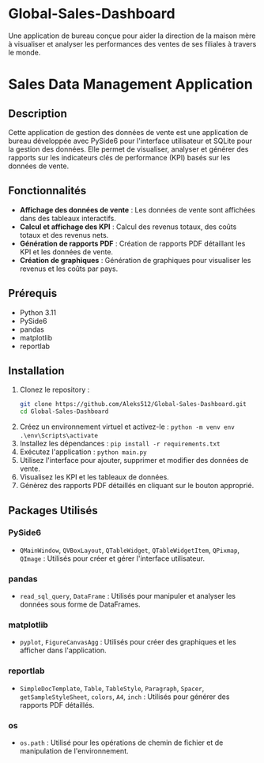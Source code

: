 # Global-Sales-Dashboard
Une application de bureau conçue pour aider la direction de la maison mère à visualiser et analyser les performances des ventes de ses filiales à travers le monde.

# Sales Data Management Application

## Description
Cette application de gestion des données de vente est une application de bureau développée avec PySide6 pour l'interface utilisateur et SQLite pour la gestion des données. Elle permet de visualiser, analyser et générer des rapports sur les indicateurs clés de performance (KPI) basés sur les données de vente.

## Fonctionnalités
- **Affichage des données de vente** : Les données de vente sont affichées dans des tableaux interactifs.
- **Calcul et affichage des KPI** : Calcul des revenus totaux, des coûts totaux et des revenus nets.
- **Génération de rapports PDF** : Création de rapports PDF détaillant les KPI et les données de vente.
- **Création de graphiques** : Génération de graphiques pour visualiser les revenus et les coûts par pays.

## Prérequis
- Python 3.11
- PySide6
- pandas
- matplotlib
- reportlab

## Installation
1. Clonez le repository :
   ```bash
   git clone https://github.com/Aleks512/Global-Sales-Dashboard.git
   cd Global-Sales-Dashboard
   ```
2. Créez un environnement virtuel et activez-le :
   ``python -m venv env``
   ``.\env\Scripts\activate``
3. Installez les dépendances :
   ``pip install -r requirements.txt
   ``
4. Exécutez l'application :
   ``python main.py
   ``
5. Utilisez l'interface pour ajouter, supprimer et modifier des données de vente.
6. Visualisez les KPI et les tableaux de données.
7. Génèrez des rapports PDF détaillés en cliquant sur le bouton approprié.
## Packages Utilisés

### PySide6
- `QMainWindow`, `QVBoxLayout`, `QTableWidget`, `QTableWidgetItem`, `QPixmap`, `QImage` : Utilisés pour créer et gérer l'interface utilisateur.

### pandas
- `read_sql_query`, `DataFrame` : Utilisés pour manipuler et analyser les données sous forme de DataFrames.

### matplotlib
- `pyplot`, `FigureCanvasAgg` : Utilisés pour créer des graphiques et les afficher dans l'application.

### reportlab
- `SimpleDocTemplate`, `Table`, `TableStyle`, `Paragraph`, `Spacer`, `getSampleStyleSheet`, `colors`, `A4`, `inch` : Utilisés pour générer des rapports PDF détaillés.

### os
- `os.path` : Utilisé pour les opérations de chemin de fichier et de manipulation de l'environnement.

